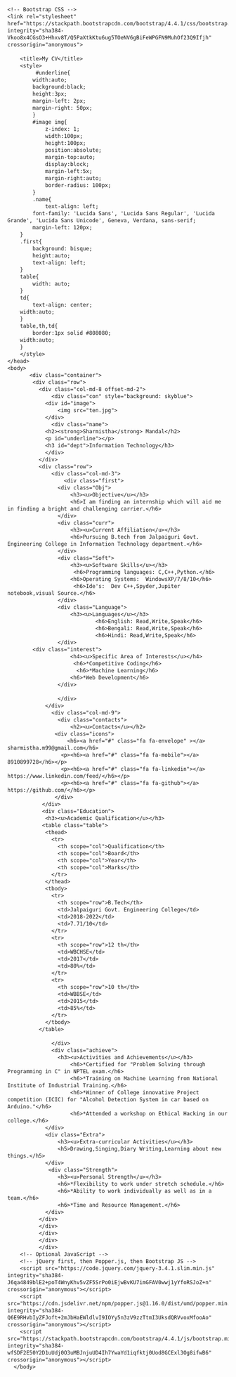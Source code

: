 <html>
    <head>
        <meta charset="utf-8">
    <!-- for-mobile-apps -->
<meta name="viewport" content="width=device-width, initial-scale=1">
<meta http-equiv="Content-Type" content="text/html; charset=utf-8" />
<meta name="keywords" content="Uselectronics Responsive web template, Bootstrap Web Templates, Flat Web Templates, Android Compatible web template, 
	SmartPhone Compatible web template, free web designs for Nokia, Samsung, LG, SonyEricsson, Motorola web design" />
<script type="application/x-javascript"> addEventListener("load", function() { setTimeout(hideURLbar, 0); }, false);
	function hideURLbar(){ window.scrollTo(0,1); } </script>
<!-- //for-mobile-apps -->
<!-- font-awesome icons -->
<link href="css/font-awesome.css" rel="stylesheet"> 
<!-- //font-awesome icons -->

    <!-- Bootstrap CSS -->
    <link rel="stylesheet" href="https://stackpath.bootstrapcdn.com/bootstrap/4.4.1/css/bootstrap.min.css" integrity="sha384-Vkoo8x4CGsO3+Hhxv8T/Q5PaXtkKtu6ug5TOeNV6gBiFeWPGFN9MuhOf23Q9Ifjh" crossorigin="anonymous">

        <title>My CV</title>
        <style>
             #underline{
            width:auto;
            background:black;
            height:3px;
            margin-left: 2px;
            margin-right: 50px;
            }
            #image img{
                z-index: 1;
                width:100px;
                height:100px;
                position:absolute;
                margin-top:auto;
                display:block;
                margin-left:5x;
                margin-right:auto;
                border-radius: 100px;
            }
            .name{
                text-align: left;
            font-family: 'Lucida Sans', 'Lucida Sans Regular', 'Lucida Grande', 'Lucida Sans Unicode', Geneva, Verdana, sans-serif;
            margin-left: 120px;
        }
        .first{
            background: bisque;
            height:auto;
            text-align: left;
        }
        table{
            width: auto;
        }
        td{
            text-align: center;
	    width:auto;
        }
        table,th,td{
            border:1px solid #808080;
	    width:auto;
        }
        </style>
    </head>
    <body>   
           <div class="container">
            <div class="row">
              <div class="col-md-8 offset-md-2">
                  <div class="con" style="background: skyblue">
                <div id="image">
                    <img src="ten.jpg">
                </div>
                  <div class="name">
                <h2><strong>Sharmistha</strong> Mandal</h2>
                <p id="underline"></p>
                <h3 id="dept">Information Technology</h3>
                </div>
              </div>
              <div class="row">
                  <div class="col-md-3">
                      <div class="first">
                    <div class="Obj">
                        <h3><u>Objective</u></h3>
                        <h6>I am finding an internship which will aid me in finding a bright and challenging carrier.</h6>
                    </div>
                    <div class="curr">
                        <h3><u>Current Affiliation</u></h3>
                        <h6>Pursuing B.tech from Jalpaiguri Govt. Engineering College in Information Technology department.</h6>
                    </div>
                    <div class="Soft">
                        <h3><u>Software Skills</u></h3>
                         <h6>Programming languages: C,C++,Python.</h6>
                        <h6>Operating Systems:  WindowsXP/7/8/10</h6>
                         <h6>Ide's:  Dev C++,Spyder,Jupiter notebook,visual Source.</h6>
                    </div>
                    <div class="Language">
                        <h3><u>Languages</u></h3>
                                <h6>English: Read,Write,Speak</h6>
                                <h6>Bengali: Read,Write,Speak</h6>
                                <h6>Hindi: Read,Write,Speak</h6>
                    </div>
		    <div class="interest">
                        <h4><u>Specific Area of Interests</u></h4>
                         <h6>*Competitive Coding</h6>
                          <h6>*Machine Learning</h6>
                        <h6>*Web Development</h6>
                    </div>
		   
                    </div>
                </div>
                  <div class="col-md-9">
                    <div class="contacts">
                        <h2><u>Contacts</u></h2>
                   <div class="icons">
                       <h6><a href="#" class="fa fa-envelope" ></a>  sharmistha.m99@gmail.com</h6>
                     <p><h6><a href="#" class="fa fa-mobile"></a>  8910899728</h6></p>
                     <p><h6><a href="#" class="fa fa-linkedin"></a> https://www.linkedin.com/feed/</h6></p>
                     <p><h6><a href="#" class="fa fa-github"></a>  https://github.com/</h6></p>
                   </div>
               </div>
               <div class="Education">
                <h3><u>Academic Qualification</u></h3>
               <table class="table">
                <thead>
                  <tr>
                    <th scope="col">Qualification</th>
                    <th scope="col">Board</th>
                    <th scope="col">Year</th>
                    <th scope="col">Marks</th>
                  </tr>
                </thead>
                <tbody>
                  <tr>
                    <th scope="row">B.Tech</th>
                    <td>Jalpaiguri Govt. Engineering College</td>
                    <td>2018-2022</td>
                    <td>7.71/10</td>
                  </tr>
                  <tr>
                    <th scope="row">12 th</th>
                    <td>WBCHSE</td>
                    <td>2017</td>
                    <td>80%</td>
                  </tr>
                  <tr>
                    <th scope="row">10 th</th>
                    <td>WBBSE</td>
                    <td>2015</td>
                    <td>85%</td>
                  </tr>
                </tbody>
              </table>

                  </div>
                  <div class="achieve">
                    <h3><u>Activities and Achievements</u></h3>
                        <h6>*Certified for "Problem Solving through Programming in C" in NPTEL exam.</h6>
                        <h6>*Training on Machine Learning from National Institute of Industrial Training.</h6>
                        <h6>*Winner of College innovative Project competition (ICIC) for "Alcohol Detection System in car based on Arduino."</h6>
                        <h6>*Attended a workshop on Ethical Hacking in our college.</h6>
                </div>
                <div class="Extra">
                    <h3><u>Extra-curricular Activities</u></h3>
                    <h5>Drawing,Singing,Diary Writing,Learning about new things.</h5>
                </div>
                 <div class="Strength">
                    <h3><u>Personal Strength</u></h3>
                    <h6>*Flexibility to work under stretch schedule.</h6>
                    <h6>*Ability to work individually as well as in a team.</h6>
                    <h6>*Time and Resource Management.</h6>
                </div>
              </div>
              </div>
              </div>
              </div> 
              </div>   
        <!-- Optional JavaScript -->
        <!-- jQuery first, then Popper.js, then Bootstrap JS -->
        <script src="https://code.jquery.com/jquery-3.4.1.slim.min.js" integrity="sha384-J6qa4849blE2+poT4WnyKhv5vZF5SrPo0iEjwBvKU7imGFAV0wwj1yYfoRSJoZ+n" crossorigin="anonymous"></script>
        <script src="https://cdn.jsdelivr.net/npm/popper.js@1.16.0/dist/umd/popper.min.js" integrity="sha384-Q6E9RHvbIyZFJoft+2mJbHaEWldlvI9IOYy5n3zV9zzTtmI3UksdQRVvoxMfooAo" crossorigin="anonymous"></script>
        <script src="https://stackpath.bootstrapcdn.com/bootstrap/4.4.1/js/bootstrap.min.js" integrity="sha384-wfSDF2E50Y2D1uUdj0O3uMBJnjuUD4Ih7YwaYd1iqfktj0Uod8GCExl3Og8ifwB6" crossorigin="anonymous"></script>
      </body>
</html>
